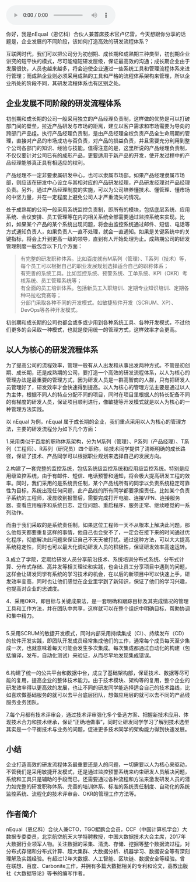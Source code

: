<audio title="第161讲 _ 卢亿雷：企业发展的不同阶段，该如何打造高效的研发流程体系" src="https://static001.geekbang.org/resource/audio/8c/16/8ce2131f340ef0a438366e2f6a3d6c16.mp3" controls="controls"></audio> 
<p>你好，我是nEqual（恩亿科）合伙人兼首席技术官卢亿雷，今天想跟你分享的话题是，企业发展的不同阶段，该如何打造高效的研发流程体系？</p><p>互联网时代，我们可以把公司分为初创期、成长期和成熟期三种类型，初创期企业讲究的短平快的模式，尽可能缩短研发层级，保证最高效的沟通；成长期企业由于发展很快，人员也越来越多，将会迫使企业通过一些系统工具和管理流程体系来进行管理；而成熟企业则必须采用成熟的工具和严格的流程体系架构来管理，所以企业所处的阶段不同，其研发流程体系也有区别之处。</p><h2>企业发展不同阶段的研发流程体系</h2><p>初创期和成长期的公司一般采用独立的产品经理负责制，这样做的优势是可以打破部门间的壁垒，拉近产品研发与市场的距离，建立以客户需求和市场需要为导向的跨部门产品组。执行产品经理负责制，是由产品经理全权负责产品全生命周期的管理，直接对产品的市场成功与否负责，对产品的损益负责，并且需要充分利用到整个公司各部门的知识、经验与技能。值得注意的是，这里所说的产品经理负责制，不仅仅要针对公司已有的成形产品，更要适用于新产品的开发，使开发过程中的产品经理能够真正具有相适应的权利。</p><p>产品经理不一定非要隶属研发中心，也可以隶属市场部。如果产品经理隶属市场部，则应该在研发中心设立与其相对应的产品研发经理，产品研发经理对产品经理负责。另外，通过产品经理制度的实施，可以为公司培养懂技术、懂管理、懂市场的中坚力量，并在一定程度上避免公司人才严重流失的情况。</p><!-- [[[read_end]]] --><p>处于成熟期的公司一般采用系统监控负责制，即所有的模块，包括底层系统、应用系统、会议安排、员工管理等在内的相关系统全部需要通过监控系统来实现。比如，如果某个产品的某个系统出现问题，将会由监控系统通过邮件、短信、电话等方式通知负责人，如果负责人一直不处理，就会一直通知。如果是关键系统中的关键指标，将会上升到更高一级的领导，直到有人开始处理为止。成熟期公司的研发管理制度一般包含以下几个方面：</p><blockquote>
<p>有完整的研发职称体系。比如百度就有M系列（管理）、T系列（技术）等，每个员工可以根据自己的职业发展规划选择适合自己的职称体系；<br>
有完善的系统工具。比如监控系统、预警系统、工单系统、KPI（OKR）考核系统、员工管理系统等；<br>
有全面的员工培训体系。包括新员工入职培训、定期专业知识培训、定期各种马拉松竞赛等；<br>
分部门采取各种不同的开发模式。如敏捷软件开发（SCRUM、XP）、DevOps等各种开发模式。</p>
</blockquote><p>初创期和成长期的公司也都会或多或少用到各种系统工具、各种开发模式，不过他们更多的会采取一种模式，也就是使用统一的管理方式，这样效率才会更高。</p><h2>以人为核心的研发流程体系</h2><p>为了提高公司的流程效率，管理一般有从人出发和从事出发两种方式。不管是初创期、成长期，还是成熟期的公司，要打造一个高效的研发流程体系，以人为核心的管理办法是最重要的管理方式，因为研发人员是一群高智商的人群，只有把研发人员管理好了，研发效率才会快速得到提高。以人为核心的管理方法主要是通过以人为主体，根据不同人的特点分配不同的项目，同时在项目里根据人的特长配备不同的有梯度的研发人员，保证项目顺利进行，像敏捷等开发模式就是以人为核心的一种管理方法实践。</p><p>以 nEqual 为例，nEqual 属于成长期的企业，我们重点采用以人为核心的管理方法，主要的研发流程分为如下几个方面：</p><p>1.采用类似于百度的职称体系架构，分为M系列（管理）、P系列（产品经理）、T系列（工程师）、R系列（研究员）四个职称，给技术同学提供了清晰明确的成长路径，保证了技术、产品同学可以根据职业规划来选择自己的发展方向。</p><p>2.构建了一套完整的监控系统，包括系统级监控系统和应用级监控系统。特别是应用级监控系统，由于有邮件、短信、电话预警和通知，将会极大提高研发工程的效率。同时，我们采用的是系统责任制，某个产品线所有的同学以负责系统稳定可靠性为目标，系统出现任何问题，此产品线的所有同学都要承担责任。比如某个负责子系统的工程师，凌晨收到报警后，需要完成打开电脑、连接VPN、连接服务器、查看应用程序和系统日志、定位问题、重启程序、服务正常、继续睡觉的一系列动作。</p><p>而由于我们采取的是系统责任制，如果这位工程师一天不从根本上解决此问题，那么他每天都要重复这样的事情，他自己也会受不了，一定会在接下来的时间通过优化程序，彻底解决此问题来保证自己不天天被打扰。通过这种方法，可以大大提高系统稳定性，同时也可以最大化调动研发人员的积极性，保证研发效率高速运转。</p><p>3.成立了学院，定期给研发人员分享前沿技术、系统培训分布式系统、分布式计算、分布式存储、高并发等相关理论和实践，也会让员工分享项目中遇到的问题，这样会让研发同学有系统的学习技术的机会，在以后的新项目中可以快速上手，研发效率变高，同时也让他们感觉在企业里学到了新知识，保证了他们的学习兴趣，也提高对企业的忠诚度。</p><p>4、采用OKR，即目标与关键成果法，是一套明确和跟踪目标及其完成情况的管理工具和工作方法，并在团队中共享，这样就可以在整个组织中明确目标，帮助协调和集中精力。</p><p><img src="https://static001.geekbang.org/resource/image/d8/32/d85568f3256c76d2a80462b0936adc32.png" alt=""></p><p>5.采用SCRUM的敏捷开发模式，同时内部采用持续集成（CI）、持续发布（CD）的软件开发实践，即团队开发成员经常集成他们的工作，通常每个成员每天至少集成一次，也就意味着每天可能会发生多次集成。每次集成都通过自动化的构建（包括编译，发布，自动化测试）来验证，从而尽早地发现集成错误。</p><p><img src="https://static001.geekbang.org/resource/image/09/fb/09f4a6539936058b5d949868f45a7bfb.png" alt=""></p><p>6.构建了统一的公共平台和数据中台，成立了基础架构部，保证技术、数据等尽可能的复用，提高企业的整体技术能力。由于技术模块、架构等的复用，整个企业的研发效率得以更高效的发展，也让不同的研发同学能选择适合自己的技术路线，比如喜欢做基础服务的就可以去平台底层团队，想做应用层的就可以去不同的产品线服务业务团队。</p><p>7.每个月都有技术评审会，通过技术评审强化多个备选方案、把握新技术应用、体现技术合力和技术继承，保证“正确地做事”，同时让研发同学学习了解到技术选型其实是一个平衡技术与业务的问题，促进更多技术同学的架构能力得到快速发展。</p><h2>小结</h2><p>企业打造高效的研发流程体系最重要还是人的问题，一切需要以人为核心来驱动，不管我们是采用敏捷开发模式，还是通过监控预警系统来约束研发人员解决问题，系统和工具只是辅助的手段而已，还需要通过各种流程和方法来激发研发人员的潜力如完整的研发职称体系、完善的培训体系、标准的系统责任制度、自动化的系统监控系统、流程化的技术评审会、OKR的管理工作方法等。</p><h2>作者简介</h2><p>nEqual（恩亿科）合伙人兼CTO，TGO鲲鹏会会员，CCF（中国计算机学会）大数据专委委员，北京航空航天大学特聘教授，中国大数据技术大会主席，2017年大数据行业领军人物。关注数据的采集、清洗、存储、挖掘等整个数据流过程，对分布式存储和分布式计算、超大集群、大数据分析、机器学习、数据安全等有深刻理解及实践经验。有超过12年大数据、人工智能、区块链、数据安全等经验。曾在联想、百度、Carbonite工作，并拥有多篇大数据相关的专利和论文，高教出版社《大数据导论》等书的编写作者。</p><p></p>